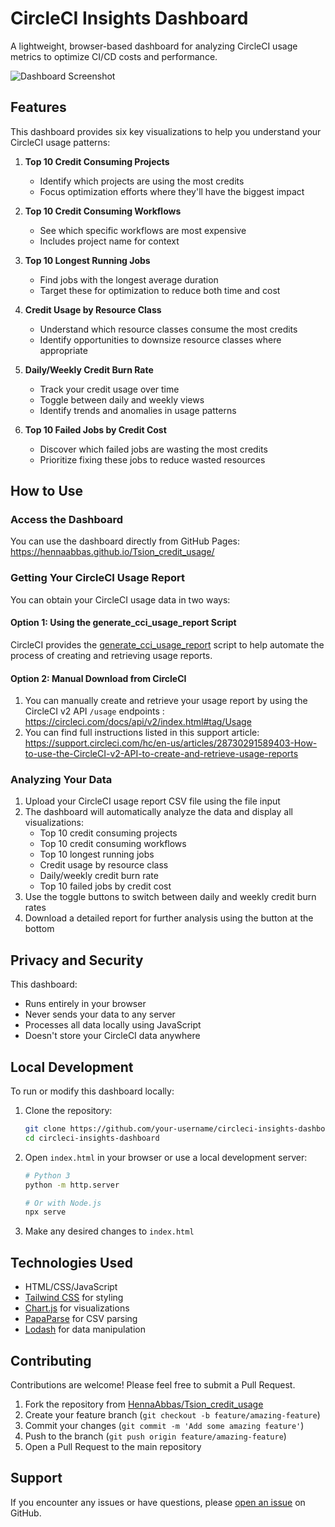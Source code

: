 # CircleCI Insights Dashboard

A lightweight, browser-based dashboard for analyzing CircleCI usage metrics to optimize CI/CD costs and performance.

![Dashboard Screenshot](https://user-images.githubusercontent.com/HennaAbbas/Tsion_credit_usage/main/screenshot.png)

## Features

This dashboard provides six key visualizations to help you understand your CircleCI usage patterns:

1. **Top 10 Credit Consuming Projects**
   - Identify which projects are using the most credits
   - Focus optimization efforts where they'll have the biggest impact

2. **Top 10 Credit Consuming Workflows**
   - See which specific workflows are most expensive
   - Includes project name for context

3. **Top 10 Longest Running Jobs**
   - Find jobs with the longest average duration
   - Target these for optimization to reduce both time and cost

4. **Credit Usage by Resource Class**
   - Understand which resource classes consume the most credits
   - Identify opportunities to downsize resource classes where appropriate

5. **Daily/Weekly Credit Burn Rate**
   - Track your credit usage over time
   - Toggle between daily and weekly views
   - Identify trends and anomalies in usage patterns

6. **Top 10 Failed Jobs by Credit Cost**
   - Discover which failed jobs are wasting the most credits
   - Prioritize fixing these jobs to reduce wasted resources

## How to Use

### Access the Dashboard

You can use the dashboard directly from GitHub Pages:
https://hennaabbas.github.io/Tsion_credit_usage/

### Getting Your CircleCI Usage Report

You can obtain your CircleCI usage data in two ways:

#### Option 1: Using the generate_cci_usage_report Script

CircleCI provides the [generate_cci_usage_report](https://github.com/CircleCI-Public/generate_cci_usage_report) script to help automate the process of creating and retrieving usage reports.

#### Option 2: Manual Download from CircleCI

1. You can manually create and retrieve your usage report by using the CircleCI v2 API `/usage` endpoints : https://circleci.com/docs/api/v2/index.html#tag/Usage
2. You can find full instructions listed in this support article: https://support.circleci.com/hc/en-us/articles/28730291589403-How-to-use-the-CircleCI-v2-API-to-create-and-retrieve-usage-reports

### Analyzing Your Data

1. Upload your CircleCI usage report CSV file using the file input
2. The dashboard will automatically analyze the data and display all visualizations:
   - Top 10 credit consuming projects
   - Top 10 credit consuming workflows
   - Top 10 longest running jobs
   - Credit usage by resource class
   - Daily/weekly credit burn rate
   - Top 10 failed jobs by credit cost
3. Use the toggle buttons to switch between daily and weekly credit burn rates
4. Download a detailed report for further analysis using the button at the bottom

## Privacy and Security

This dashboard:
- Runs entirely in your browser
- Never sends your data to any server
- Processes all data locally using JavaScript
- Doesn't store your CircleCI data anywhere

## Local Development

To run or modify this dashboard locally:

1. Clone the repository:
   ```bash
   git clone https://github.com/your-username/circleci-insights-dashboard.git
   cd circleci-insights-dashboard
   ```

2. Open `index.html` in your browser or use a local development server:
   ```bash
   # Python 3
   python -m http.server
   
   # Or with Node.js
   npx serve
   ```

3. Make any desired changes to `index.html`

## Technologies Used

- HTML/CSS/JavaScript
- [Tailwind CSS](https://tailwindcss.com/) for styling
- [Chart.js](https://www.chartjs.org/) for visualizations
- [PapaParse](https://www.papaparse.com/) for CSV parsing
- [Lodash](https://lodash.com/) for data manipulation


## Contributing

Contributions are welcome! Please feel free to submit a Pull Request.

1. Fork the repository from [HennaAbbas/Tsion_credit_usage](https://github.com/HennaAbbas/Tsion_credit_usage)
2. Create your feature branch (`git checkout -b feature/amazing-feature`)
3. Commit your changes (`git commit -m 'Add some amazing feature'`)
4. Push to the branch (`git push origin feature/amazing-feature`)
5. Open a Pull Request to the main repository

## Support

If you encounter any issues or have questions, please [open an issue](https://github.com/HennaAbbas/Tsion_credit_usage/issues/new) on GitHub.
